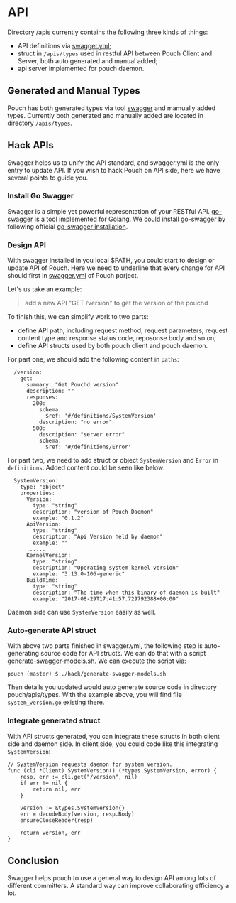 # API

Directory /apis currently contains the following three kinds of things:

* API definitions via [swagger.yml](swagger.yml);
* struct in `/apis/types` used in restful API between Pouch Client and Server, both auto generated and manual added;
* api server implemented for pouch daemon.

## Generated and Manual Types

Pouch has both generated types via tool [swagger](https://swagger.io) and mamually added types. Currently both generated and manually added are located in directory `/apis/types`.

## Hack APIs

Swagger helps us to unify the API standard, and swagger.yml is the only entry to update API. If you wish to hack Pouch on API side, here we have several points to guide you.

### Install Go Swagger

Swagger is a simple yet powerful representation of your RESTful API. [go-swagger](https://github.com/go-swagger/go-swagger) is a tool implemented for Golang. We could install go-swagger by following official [go-swagger installation](https://github.com/go-swagger/go-swagger#binary-distribution). 

### Design API 

With swagger installed in you local $PATH, you could start to design or update API of Pouch. Here we need to underline that every change for API should first in [swagger.yml](swagger.yml) of Pouch porject.

Let's us take an example:

> add a new API "GET /version" to get the version of the pouchd

To finish this, we can simplify work to two parts:

* define API path, including request method, request parameters, request content type and response status code, reposonse body and so on;
* define API structs used by both pouch client and pouch daemon.

For part one, we should add the following content in `paths`:

``` 
  /version:
    get:
      summary: "Get Pouchd version"
      description: ""
      responses:
        200:
          schema:
            $ref: '#/definitions/SystemVersion'
          description: "no error"
        500:
          description: "server error"
          schema:
            $ref: '#/definitions/Error'
```

For part two, we need to add struct or object `SystemVersion` and `Error` in `definitions`. Added content could be seen like below:

```
  SystemVersion:
    type: "object"
    properties:
      Version:
        type: "string"
        description: "version of Pouch Daemon"
        example: "0.1.2"
      ApiVersion:
        type: "string"
        description: "Api Version held by daemon"
        example: ""
      ......
      KernelVersion:
        type: "string"
        description: "Operating system kernel version"
        example: "3.13.0-106-generic"
      BuildTime:
        type: "string"
        description: "The time when this binary of daemon is built"
        example: "2017-08-29T17:41:57.729792388+00:00"
```

Daemon side can use `SystemVersion` easily as well. 

### Auto-generate API struct

With above two parts finished in swagger.yml, the following step is auto-generating source code for API structs. We can do that with a script [generate-swagger-models.sh](../hack/generate-swagger-models.sh). We can execute the script via:

``` shell
pouch (master) $ ./hack/generate-swagger-models.sh
```

Then details you updated would auto generate source code in directory pouch/apis/types. With the example above, you will find file `system_version.go` existing there.

### Integrate generated struct

With API structs generated, you can integrate these structs in both client side and daemon side. In client side, you could code like this integrating `SystemVersion`:

```
// SystemVersion requests daemon for system version.
func (cli *Client) SystemVersion() (*types.SystemVersion, error) {
	resp, err := cli.get("/version", nil)
	if err != nil {
		return nil, err
	}

	version := &types.SystemVersion{}
	err = decodeBody(version, resp.Body)
	ensureCloseReader(resp)

	return version, err
}
```

## Conclusion

Swagger helps pouch to use a general way to design API among lots of different committers. A standard way can improve collaborating efficiency a lot.
